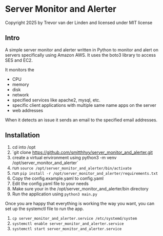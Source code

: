 # Server Monitor and Alerter

Copyright 2025 by Trevor van der Linden and licensed under MIT license

## Intro
A simple server monitor and alerter written in Python to monitor
and alert on servers specifically using Amazon AWS. It uses the
boto3 library to access SES and EC2.

It monitors the 
- CPU
- memory
- disk
- network
- specified services like apache2, mysql, etc.
- specific client applications with multiple same name apps on the server
- web addresses

When it detects an issue it sends an email to the specified email addresses.

## Installation

1. cd into /opt
2. `git clone https://github.com/smitthhyy/server_monitor_and_alerter.git
3. create a virtual environment using python3 -m venv /opt/server_monitor_and_alerter`
4. run `source /opt/server_monitor_and_alerter/bin/activate`
5. run `pip install -r /opt/server_monitor_and_alerter/requirements.txt`
6. Copy the config.example.yaml to config.yaml
7. Edit the config.yaml file to your needs
8. Make sure your in the /opt/server_monitor_and_alerter/bin directory
9. Run the application using `python3 main.py`

Once you are happy that everything is working the way you want, you can set up the systemctl file to run the app.

1. `cp server_monitor_and_alerter.service /etc/systemd/system`
2. `systemctl enable server_monitor_and_alerter.service`
3. `systemctl start server_monitor_and_alerter.service`

